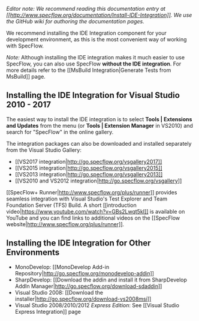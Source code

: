 _Editor note: We recommend reading this documentation entry at [[http://www.specflow.org/documentation/Install-IDE-Integration]]. We use the GitHub wiki for authoring the documentation pages._

We recommend installing the IDE Integration component for your development environment, as this is the most convenient way of working with SpecFlow.

_Note:_ Although installing the IDE integration makes it much easier to use SpecFlow, you can also use SpecFlow **without the IDE integration**. For more details refer to the [[MsBuild Integration|Generate Tests from MsBuild]] page. 

## Installing the IDE Integration for Visual Studio 2010 - 2017

The easiest way to install the IDE integration is to select **Tools | Extensions and Updates** from the menu (or **Tools | Extension Manager** in VS2010) and search for "SpecFlow" in the online gallery. 

The integration packages can also be downloaded and installed separately from the Visual Studio Gallery:  

* [[VS2017 integration|http://go.specflow.org/vsgallery2017]]
* [[VS2015 integration|http://go.specflow.org/vsgallery2015]]
* [[VS2013 integration|http://go.specflow.org/vsgallery2013]]
* [[VS2010 and VS2012 integration|http://go.specflow.org/vsgallery]]


[[SpecFlow+ Runner|http://www.specflow.org/plus/runner]] provides seamless integration with Visual Studio's Test Explorer and Team Foundation Server (TFS) Build. A short [[introduction video|https://www.youtube.com/watch?v=GBs2Lwqt5kI]] is available on YouTube and you can find links to additional videos on the [[SpecFlow website|http://www.specflow.org/plus/runner]].

## Installing the IDE Integration for Other Environments

* MonoDevelop: [[MonoDevelop Add-in Repository|http://go.specflow.org/monodevelop-addin]]
* SharpDevelop: [[Download the addin and install it from SharpDevelop AddIn Manager|http://go.specflow.org/download-sdaddin]]
* Visual Studio 2008: [[Download the installer|http://go.specflow.org/download-vs2008msi]]
* Visual Studio 2008/2010/2012 _Express Edition_: See [[Visual Studio Express Integration]] page
